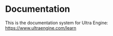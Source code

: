 # Documentation

This is the documentation system for Ultra Engine:
https://www.ultraengine.com/learn
